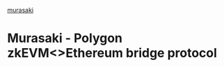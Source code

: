 [murasaki](https://user-images.githubusercontent.com/61108204/232258682-b3804b58-1b56-4405-8b77-1465f40f5f7d.png)
# Murasaki - Polygon zkEVM<>Ethereum bridge protocol
